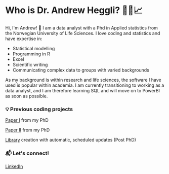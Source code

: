 # Who is Dr. Andrew Heggli? 👨‍🔬📈

Hi, I'm Andrew! 👋 I am a data analyst with a Phd in Applied statistics from the Norwegian University of Life Sciences. I love coding and statistics and have expertise in: 

- Statistical modelling
- Programming in R
- Excel
- Scientific writing
- Communicating complex data to groups with varied backgrounds

As my background is within research and life sciences, the software I have used is popular within academia. I am currently transitioning to working as a data analyst, and I am therefore learning SQL and will move on to PowerBI as soon as possible. 

### 💡 Previous coding projects

[Paper I](https://github.com/AndrewHeggliPhD/Paper-I)
from my PhD

[Paper II](https://github.com/AndrewHeggliPhD/Paper-II)
from my PhD

[Library](https://github.com/AndrewHeggliPhD/AutomaticLibrary)
creation with automatic, scheduled updates (Post PhD)

### 📬 Let's connect! 

[LinkedIn](https://www.linkedin.com/in/andrew-heggli/)
